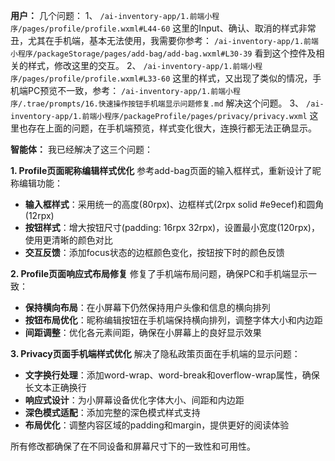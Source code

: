 **用户：** 
几个问题： 
 1、 `/ai-inventory-app/1.前端小程序/pages/profile/profile.wxml#L44-60`  这里的Input、确认、取消的样式非常丑，尤其在手机端，基本无法使用，我需要你参考： `/ai-inventory-app/1.前端小程序/packageStorage/pages/add-bag/add-bag.wxml#L30-39`  看到这个控件及相关的样式，修改这里的交互。
 2、 `/ai-inventory-app/1.前端小程序/pages/profile/profile.wxml#L33-60`  这里的样式，又出现了类似的情况，手机端PC预览不一致，参考： `/ai-inventory-app/1.前端小程序/.trae/prompts/16.快速操作按钮手机端显示问题修复.md` 解决这个问题。
 3、 `/ai-inventory-app/1.前端小程序/packageProfile/pages/privacy/privacy.wxml`  这里也存在上面的问题，在手机端预览，样式变化很大，连换行都无法正确显示。

**智能体：** 
我已经解决了这三个问题：

**1. Profile页面昵称编辑样式优化**
参考add-bag页面的输入框样式，重新设计了昵称编辑功能：
- **输入框样式**：采用统一的高度(80rpx)、边框样式(2rpx solid #e9ecef)和圆角(12rpx)
- **按钮样式**：增大按钮尺寸(padding: 16rpx 32rpx)，设置最小宽度(120rpx)，使用更清晰的颜色对比
- **交互反馈**：添加focus状态的边框颜色变化，按钮按下时的颜色反馈

**2. Profile页面响应式布局修复**
修复了手机端布局问题，确保PC和手机端显示一致：
- **保持横向布局**：在小屏幕下仍然保持用户头像和信息的横向排列
- **按钮布局优化**：昵称编辑按钮在手机端保持横向排列，调整字体大小和内边距
- **间距调整**：优化各元素间距，确保在小屏幕上的良好显示效果

**3. Privacy页面手机端样式优化**
解决了隐私政策页面在手机端的显示问题：
- **文字换行处理**：添加word-wrap、word-break和overflow-wrap属性，确保长文本正确换行
- **响应式设计**：为小屏幕设备优化字体大小、间距和内边距
- **深色模式适配**：添加完整的深色模式样式支持
- **布局优化**：调整内容区域的padding和margin，提供更好的阅读体验

所有修改都确保了在不同设备和屏幕尺寸下的一致性和可用性。